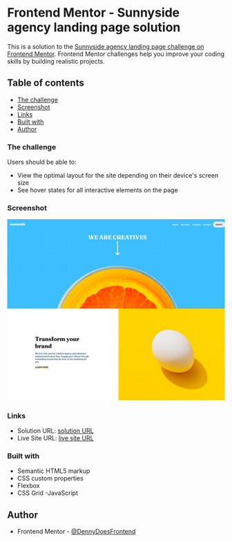 # Frontend Mentor - Sunnyside agency landing page solution

This is a solution to the [Sunnyside agency landing page challenge on Frontend Mentor](https://www.frontendmentor.io/challenges/sunnyside-agency-landing-page-7yVs3B6ef). Frontend Mentor challenges help you improve your coding skills by building realistic projects.

## Table of contents

  - [The challenge](#the-challenge)
  - [Screenshot](#screenshot)
  - [Links](#links)
  - [Built with](#built-with)
- [Author](#author)

### The challenge

Users should be able to:

- View the optimal layout for the site depending on their device's screen size
- See hover states for all interactive elements on the page

### Screenshot

![screenshot](./screenshot.png)

### Links

- Solution URL: [solution URL](https://github.com/DennyDoesFrontend/Landing-Page)
- Live Site URL: [live site URL](https://your-live-site-url.com)

### Built with

- Semantic HTML5 markup
- CSS custom properties
- Flexbox
- CSS Grid
-JavaScript

## Author

- Frontend Mentor - [@DennyDoesFrontend](https://www.frontendmentor.io/profile/DennyDoesFrontend)